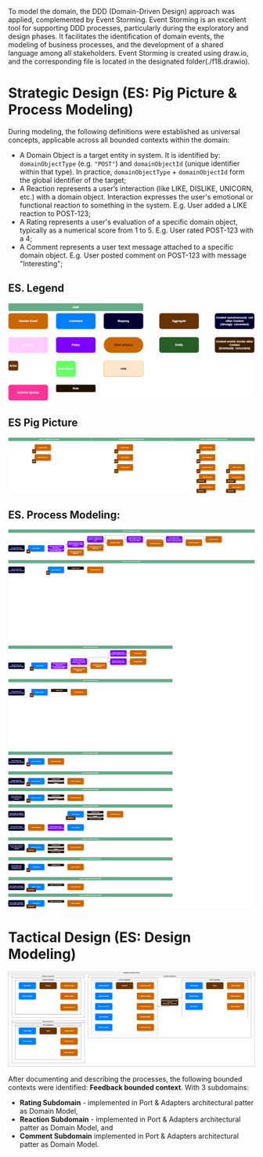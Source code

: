 To model the domain, the DDD (Domain-Driven Design) approach was applied, complemented by Event Storming. Event Storming is an excellent tool for supporting DDD processes, particularly during the exploratory and design phases. It facilitates the identification of domain events, the modeling of business processes, and the development of a shared language among all stakeholders.
Event Storming is created using draw.io, and the corresponding file is located in the designated folder(./f18.drawio).

# Strategic Design (ES: Pig Picture & Process Modeling)

During modeling, the following definitions were established as universal concepts, applicable across all bounded contexts within the domain:
- A Domain Object is a target entity in system. It is identified by:  `domainObjectType` (e.g. `"POST"`) and `domainObjectId` (unique identifier within that type). In practice, `domainObjectType` + `domainObjectId` form the global identifier of the target;
- A Reaction represents a user’s interaction (like LIKE, DISLIKE, UNICORN, etc.) with a domain object. Interaction expresses the user's emotional or functional reaction to something in the system. E.g. User added a LIKE reaction to POST-123;
- A Rating represents a user's evaluation of a specific domain object, typically as a numerical score from 1 to 5. E.g. User rated POST-123 with a 4;
- A Comment represents a user text message attached to a specific domain object.  E.g. User posted comment on POST-123 with message "Interesting";

## ES. Legend
![diagram-ES_legend.drawio.png](export/diagram-ES_legend.drawio.png)

## ES Pig Picture
![diagram-ES_bigPicutre.drawio.png](export/diagram-ES_bigPicutre.drawio.png)

## ES. Process Modeling:
![diagram-ES_processModeling.drawio.png](export/diagram-ES_processModeling.drawio.png)

# Tactical Design (ES: Design Modeling)
![diagram-ES_designModeling.drawio.png](export/diagram-ES_designModeling.drawio.png)

After documenting and describing the processes, the following bounded contexts were identified: **Feedback bounded context**. 
With 3 subdomains:
- **Rating Subdomain** - implemented in Port & Adapters architectural patter as Domain Model,
- **Reaction Subdomain** - implemented in Port & Adapters architectural patter as Domain Model, and
- **Comment Subdomain** implemented in Port & Adapters architectural patter as Domain Model.